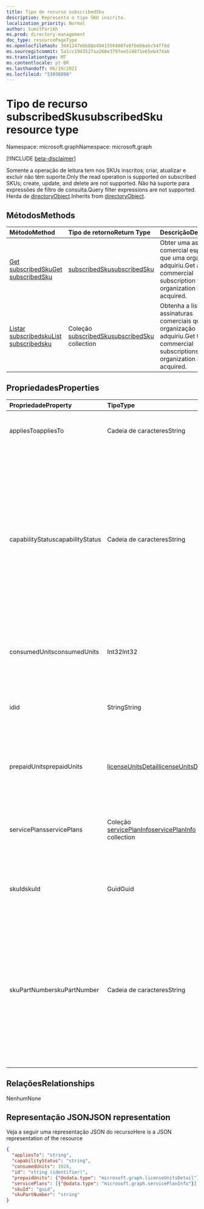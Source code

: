 ```yaml
---
title: Tipo de recurso subscribedSku
description: Representa o tipo SKU inscrito.
localization_priority: Normal
author: SumitParikh
ms.prod: directory-management
doc_type: resourcePageType
ms.openlocfilehash: 3d41247ebb88e4941556408fe6fbebbabc54ff8d
ms.sourcegitcommit: 5a1cc1943527aa268e3797ee514871e65eb474a6
ms.translationtype: MT
ms.contentlocale: pt-BR
ms.lasthandoff: 06/19/2021
ms.locfileid: "53030898"
---
```

# <a name="subscribedsku-resource-type"></a><span data-ttu-id="382fb-103">Tipo de recurso subscribedSku</span><span class="sxs-lookup"><span data-stu-id="382fb-103">subscribedSku resource type</span></span>

<span data-ttu-id="382fb-104">Namespace: microsoft.graph</span><span class="sxs-lookup"><span data-stu-id="382fb-104">Namespace: microsoft.graph</span></span>

[!INCLUDE [beta-disclaimer](../../includes/beta-disclaimer.md)]

<span data-ttu-id="382fb-105">Somente a operação de leitura tem nos SKUs inscritos; criar, atualizar e excluir não têm suporte.</span><span class="sxs-lookup"><span data-stu-id="382fb-105">Only the read operation is supported on subscribed SKUs; create, update, and delete are not supported.</span></span> <span data-ttu-id="382fb-106">Não há suporte para expressões de filtro de consulta.</span><span class="sxs-lookup"><span data-stu-id="382fb-106">Query filter expressions are not supported.</span></span> <span data-ttu-id="382fb-107">Herda de [directoryObject](directoryobject.md).</span><span class="sxs-lookup"><span data-stu-id="382fb-107">Inherits from [directoryObject](directoryobject.md).</span></span>


## <a name="methods"></a><span data-ttu-id="382fb-108">Métodos</span><span class="sxs-lookup"><span data-stu-id="382fb-108">Methods</span></span>
| <span data-ttu-id="382fb-109">Método</span><span class="sxs-lookup"><span data-stu-id="382fb-109">Method</span></span>           | <span data-ttu-id="382fb-110">Tipo de retorno</span><span class="sxs-lookup"><span data-stu-id="382fb-110">Return Type</span></span>    |<span data-ttu-id="382fb-111">Descrição</span><span class="sxs-lookup"><span data-stu-id="382fb-111">Description</span></span>|
|:---------------|:--------|:----------|
|[<span data-ttu-id="382fb-112">Get subscribedSku</span><span class="sxs-lookup"><span data-stu-id="382fb-112">Get subscribedSku</span></span>](../api/subscribedsku-get.md) | [<span data-ttu-id="382fb-113">subscribedSku</span><span class="sxs-lookup"><span data-stu-id="382fb-113">subscribedSku</span></span>](subscribedsku.md) |<span data-ttu-id="382fb-114">Obter uma assinatura comercial específica que uma organização adquiriu.</span><span class="sxs-lookup"><span data-stu-id="382fb-114">Get a specific commercial subscription that an organization has acquired.</span></span>|
|[<span data-ttu-id="382fb-115">Listar subscribedsku</span><span class="sxs-lookup"><span data-stu-id="382fb-115">List subscribedsku</span></span>](../api/subscribedsku-list.md) | <span data-ttu-id="382fb-116">Coleção [subscribedSku](subscribedsku.md)</span><span class="sxs-lookup"><span data-stu-id="382fb-116">[subscribedSku](subscribedsku.md) collection</span></span> |<span data-ttu-id="382fb-117">Obtenha a lista de assinaturas comerciais que uma organização adquiriu.</span><span class="sxs-lookup"><span data-stu-id="382fb-117">Get the list of commercial subscriptions that an organization has acquired.</span></span>|

## <a name="properties"></a><span data-ttu-id="382fb-118">Propriedades</span><span class="sxs-lookup"><span data-stu-id="382fb-118">Properties</span></span>
| <span data-ttu-id="382fb-119">Propriedade</span><span class="sxs-lookup"><span data-stu-id="382fb-119">Property</span></span>     | <span data-ttu-id="382fb-120">Tipo</span><span class="sxs-lookup"><span data-stu-id="382fb-120">Type</span></span>   |<span data-ttu-id="382fb-121">Descrição</span><span class="sxs-lookup"><span data-stu-id="382fb-121">Description</span></span>|
|:---------------|:--------|:----------|
|<span data-ttu-id="382fb-122">appliesTo</span><span class="sxs-lookup"><span data-stu-id="382fb-122">appliesTo</span></span>|<span data-ttu-id="382fb-123">Cadeia de caracteres</span><span class="sxs-lookup"><span data-stu-id="382fb-123">String</span></span>| <span data-ttu-id="382fb-124">Por exemplo, “Usuário” ou “Empresa”.</span><span class="sxs-lookup"><span data-stu-id="382fb-124">For example, "User" or "Company".</span></span> |
|<span data-ttu-id="382fb-125">capabilityStatus</span><span class="sxs-lookup"><span data-stu-id="382fb-125">capabilityStatus</span></span>|<span data-ttu-id="382fb-126">Cadeia de caracteres</span><span class="sxs-lookup"><span data-stu-id="382fb-126">String</span></span>| <span data-ttu-id="382fb-127">Os valores possíveis são: `Enabled`, `Warning`, `Suspended`, `Deleted`, `LockedOut`.</span><span class="sxs-lookup"><span data-stu-id="382fb-127">Possible values are: `Enabled`, `Warning`, `Suspended`, `Deleted`, `LockedOut`.</span></span> <span data-ttu-id="382fb-128">O capabilityStatus é se a propriedade `Enabled` **prepaidUnits** tiver pelo menos uma unidade habilitada e se o cliente `LockedOut` cancelar sua assinatura.</span><span class="sxs-lookup"><span data-stu-id="382fb-128">The capabilityStatus is `Enabled` if the **prepaidUnits** property has at least 1 unit that is **enabled**, and `LockedOut` if the customer cancelled their subscription.</span></span> |
|<span data-ttu-id="382fb-129">consumedUnits</span><span class="sxs-lookup"><span data-stu-id="382fb-129">consumedUnits</span></span>|<span data-ttu-id="382fb-130">Int32</span><span class="sxs-lookup"><span data-stu-id="382fb-130">Int32</span></span>| <span data-ttu-id="382fb-131">O número de licenças que foram atribuídas.</span><span class="sxs-lookup"><span data-stu-id="382fb-131">The number of licenses that have been assigned.</span></span> |
|<span data-ttu-id="382fb-132">id</span><span class="sxs-lookup"><span data-stu-id="382fb-132">id</span></span>|<span data-ttu-id="382fb-133">String</span><span class="sxs-lookup"><span data-stu-id="382fb-133">String</span></span>| <span data-ttu-id="382fb-134">O identificador exclusivo do objeto SKU assinado.</span><span class="sxs-lookup"><span data-stu-id="382fb-134">The unique identifier for the subscribed sku object.</span></span> <span data-ttu-id="382fb-135">Chave, não anulada.</span><span class="sxs-lookup"><span data-stu-id="382fb-135">Key, not nullable.</span></span> |
|<span data-ttu-id="382fb-136">prepaidUnits</span><span class="sxs-lookup"><span data-stu-id="382fb-136">prepaidUnits</span></span>|[<span data-ttu-id="382fb-137">licenseUnitsDetail</span><span class="sxs-lookup"><span data-stu-id="382fb-137">licenseUnitsDetail</span></span>](licenseunitsdetail.md)| <span data-ttu-id="382fb-138">Informações sobre o número e o status das licenças pré-pagas.</span><span class="sxs-lookup"><span data-stu-id="382fb-138">Information about the number and status of prepaid licenses.</span></span> |
|<span data-ttu-id="382fb-139">servicePlans</span><span class="sxs-lookup"><span data-stu-id="382fb-139">servicePlans</span></span>|<span data-ttu-id="382fb-140">Coleção [servicePlanInfo](serviceplaninfo.md)</span><span class="sxs-lookup"><span data-stu-id="382fb-140">[servicePlanInfo](serviceplaninfo.md) collection</span></span>| <span data-ttu-id="382fb-141">Informações sobre os planos do serviço que estão disponíveis com o SKU.</span><span class="sxs-lookup"><span data-stu-id="382fb-141">Information about the service plans that are available with the SKU.</span></span> <span data-ttu-id="382fb-142">Não anulada</span><span class="sxs-lookup"><span data-stu-id="382fb-142">Not nullable</span></span> |
|<span data-ttu-id="382fb-143">skuId</span><span class="sxs-lookup"><span data-stu-id="382fb-143">skuId</span></span>|<span data-ttu-id="382fb-144">Guid</span><span class="sxs-lookup"><span data-stu-id="382fb-144">Guid</span></span>| <span data-ttu-id="382fb-145">O identificador exclusivo (GUID) do SKU do serviço.</span><span class="sxs-lookup"><span data-stu-id="382fb-145">The unique identifier (GUID) for the service SKU.</span></span> |
|<span data-ttu-id="382fb-146">skuPartNumber</span><span class="sxs-lookup"><span data-stu-id="382fb-146">skuPartNumber</span></span>|<span data-ttu-id="382fb-147">Cadeia de caracteres</span><span class="sxs-lookup"><span data-stu-id="382fb-147">String</span></span>| <span data-ttu-id="382fb-148">O número de peça do SKU, por exemplo: "AAD_PREMIUM" ou "RMSBASIC".</span><span class="sxs-lookup"><span data-stu-id="382fb-148">The SKU part number; for example: "AAD_PREMIUM" or "RMSBASIC".</span></span> <span data-ttu-id="382fb-149">Para obter uma lista de assinaturas comerciais que uma organização adquiriu, consulte [List subscribedSkus](../api/subscribedsku-list.md).</span><span class="sxs-lookup"><span data-stu-id="382fb-149">To get a list of commercial subscriptions that an organization has acquired, see [List subscribedSkus](../api/subscribedsku-list.md).</span></span> |

## <a name="relationships"></a><span data-ttu-id="382fb-150">Relações</span><span class="sxs-lookup"><span data-stu-id="382fb-150">Relationships</span></span>
<span data-ttu-id="382fb-151">Nenhum</span><span class="sxs-lookup"><span data-stu-id="382fb-151">None</span></span>

## <a name="json-representation"></a><span data-ttu-id="382fb-152">Representação JSON</span><span class="sxs-lookup"><span data-stu-id="382fb-152">JSON representation</span></span>

<span data-ttu-id="382fb-153">Veja a seguir uma representação JSON do recurso</span><span class="sxs-lookup"><span data-stu-id="382fb-153">Here is a JSON representation of the resource</span></span>

<!-- {
  "blockType": "resource",
  "optionalProperties": [

  ],
  "keyProperty": "id",
  "@odata.type": "microsoft.graph.subscribedSku"
}-->

```json
{
  "appliesTo": "string",
  "capabilityStatus": "string",
  "consumedUnits": 1024,
  "id": "string (identifier)",
  "prepaidUnits": {"@odata.type": "microsoft.graph.licenseUnitsDetail"},
  "servicePlans": [{"@odata.type": "microsoft.graph.servicePlanInfo"}],
  "skuId": "guid",
  "skuPartNumber": "string"
}

```
<!-- uuid: 8fcb5dbc-d5aa-4681-8e31-b001d5168d79
2015-10-25 14:57:30 UTC -->
<!--
{
  "type": "#page.annotation",
  "description": "subscribedSku resource",
  "keywords": "",
  "section": "documentation",
  "tocPath": "",
  "suppressions": []
}
-->


